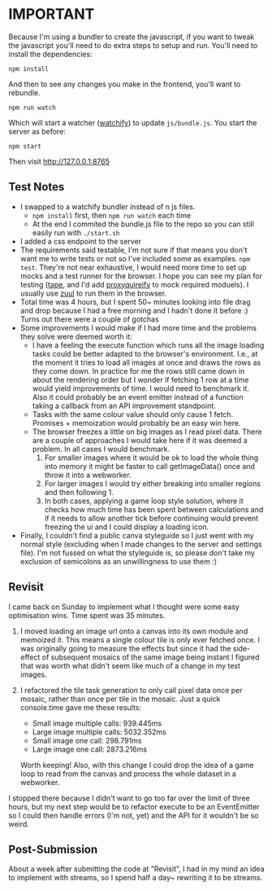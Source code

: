 IMPORTANT
=========

Because I'm using a bundler to create the javascript, if you want to tweak the javascript you'll need to do extra steps to setup and run. You'll need to install the dependencies:

`npm install`

And then to see any changes you make in the frontend, you'll want to rebundle.

`npm run watch`

Which will start a watcher ([watchify][watchify]) to update `js/bundle.js`. You start the server as before:

`npm start`

Then visit http://127.0.0.1:8765

[watchify]: https://npmjs.com/watchify


Test Notes
----------

* I swapped to a watchify bundler instead of n js files.
    - `npm install` first, then `npm run watch` each time
    - At the end I commited the bundle.js file to the repo so you can still easily run with `./start.sh`
* I added a css endpoint to the server
* The requirements said testable, I'm not sure if that means you don't want me to write tests or not so I've included some as examples. `npm test`. They're not near exhaustive, I would need more time to set up mocks and a test runner for the browser. I hope you can see my plan for testing ([tape][tape], and I'd add [proxyquireify][pqfy] to mock required moduels). I usually use [zuul][zuul] to run them in the browser.
* Total time was 4 hours, but I spent 50~ minutes looking into file drag and drop because I had a free morning and I hadn't done it before :) Turns out there were a couple of gotchas
* Some improvements I would make if I had more time and the problems they solve were deemed worth it:
    - I have a feeling the execute function which runs all the image loading tasks could be better adapted to the browser's environment. I.e., at the moment it tries to load all images at once and draws the rows as they come down. In practice for me the rows still came down in about the rendering order but I wonder if fetching 1 row at a time would yield improvements of time. I would need to benchmark it. Also it could probably be an
    event emitter instead of a function taking a callback from an API improvement standpoint.
    - Tasks with the same colour value should only cause 1 fetch. Promises + memoization would probably be an easy win here.
    - The browser freezes a little on big images as I read pixel data. There are a couple of approaches I would take here if it was deemed a problem. In all cases I would benchmark.
        1. For smaller images where it would be ok to load the whole thing into memory it might be faster to call getImageData() once and throw it into a webworker.
        2. For larger images I would try either breaking into smaller regions and then following 1.
        3. In both cases, applying a game loop style solution, where it checks how much time has been spent between calculations and if it needs to allow another tick before continuing would prevent freezing the ui and I could display a loading icon.
* Finally, I couldn't find a public canva styleguide so I just went with my normal style (excluding when I made changes to the server and settings file). I'm not fussed on what the styleguide is, so please don't take my exclusion of semicolons as an unwillingness to use them :)

[tape]: https://npmjs.com/tape
[pqfy]: https://www.npmjs.com/proxyquireify
[zuul]: https://npmjs.com/zuul

Revisit
-------

I came back on Sunday to implement what I thought were some easy optimisation wins. Time spent was 35 minutes.

1. I moved loading an image url onto a canvas into its own module and memoized it. This means a single colour tile is only ever fetched once. I was originally going to measure the effects but since it had the side-effect of subsequent mosaics of the same image being instant I figured that was worth what didn't seem like much of a change in my test images.
2. I refactored the tile task generation to only call pixel data once per mosaic, rather than once per tile in the mosaic. Just a quick console.time gave me these results:
    - Small image multiple calls: 939.445ms
    - Large image multiple calls: 5032.352ms
    - Small image one call: 298.791ms
    - Large image one call: 2873.216ms

    Worth keeping! Also, with this change I could drop the idea of a game loop to read from the canvas and process the whole dataset in a webworker.

I stopped there because I didn't want to go too far over the limit of three hours, but my next step would be to refactor execute to be an EventEmitter so I could then handle errors (I'm not, yet) and the API for it wouldn't be so weird.

Post-Submission
---------------

About a week after submitting the code at "Revisit", I had in my mind an idea to implement with streams, so I spend half a day~ rewriting it to be streams. 
